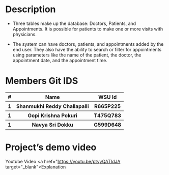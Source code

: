# Description

- Three tables make up the database: Doctors, Patients, and Appointments. It is possible for patients to make one or more visits with physicians.

- The system can have doctors, patients, and appointments added by the end user. They also have the ability to search or filter for appointments using parameters like the name of the patient, the doctor, the appointment date, and the appointment time.

# Members Git IDS

<table>
  <tr>
    <th>#</th>
    <th>Name</th>
    <th>WSU Id</th>
  </tr>
    <tr>
    <th>1</th>
    <th>Shanmukhi Reddy Challapalli</th>
    <th>R665P225</th>
  </tr>
  </tr>
    <tr>
    <th>1</th>
    <th>Gopi Krishna Pokuri</th>
    <th>T475Q783</th>
  </tr>
  </tr>
    <tr>
    <th>1</th>
    <th>Navya Sri Dokku</th>
    <th>G599D648</th>
  </tr>
</table>

# Project’s demo video

Youtube Video <a href="https://youtu.be/ptvyQATIdJA target="\_blank">Explanation</a>
